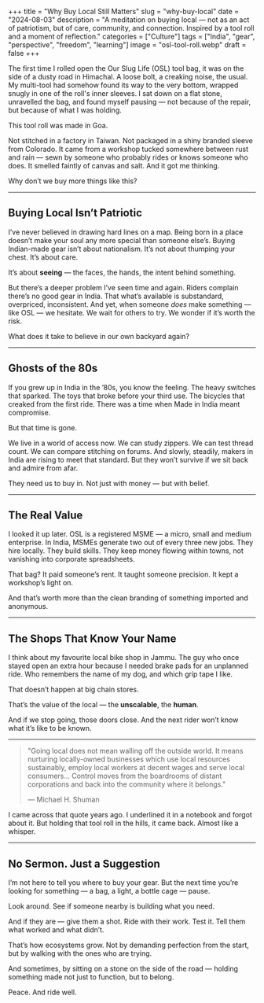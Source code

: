+++
title = "Why Buy Local Still Matters"
slug = "why-buy-local"
date = "2024-08-03"
description = "A meditation on buying local — not as an act of patriotism, but of care, community, and connection. Inspired by a tool roll and a moment of reflection."
categories = ["Culture"]
tags = ["India", "gear", "perspective", "freedom", "learning"]
image = "osl-tool-roll.webp"
draft = false
+++

The first time I rolled open the Our Slug Life (OSL) tool bag, it was on the side of a dusty road in Himachal. A loose bolt, a creaking noise, the usual. My multi-tool had somehow found its way to the very bottom, wrapped snugly in one of the roll's inner sleeves. I sat down on a flat stone, unravelled the bag, and found myself pausing — not because of the repair, but because of what I was holding.

This tool roll was made in Goa.

Not stitched in a factory in Taiwan. Not packaged in a shiny branded sleeve from Colorado. It came from a workshop tucked somewhere between rust and rain — sewn by someone who probably rides or knows someone who does. It smelled faintly of canvas and salt. And it got me thinking.

Why don’t we buy more things like this?

---

## Buying Local Isn’t Patriotic

I’ve never believed in drawing hard lines on a map. Being born in a place doesn’t make your soul any more special than someone else’s. Buying Indian-made gear isn’t about nationalism. It’s not about thumping your chest. It’s about care.

It’s about **seeing** — the faces, the hands, the intent behind something.

But there’s a deeper problem I’ve seen time and again. Riders complain there’s no good gear in India. That what’s available is substandard, overpriced, inconsistent. And yet, when someone *does* make something — like OSL — we hesitate. We wait for others to try. We wonder if it’s worth the risk.

What does it take to believe in our own backyard again?

---

## Ghosts of the 80s

If you grew up in India in the ’80s, you know the feeling. The heavy switches that sparked. The toys that broke before your third use. The bicycles that creaked from the first ride. There was a time when Made in India meant compromise.

But that time is gone.

We live in a world of access now. We can study zippers. We can test thread count. We can compare stitching on forums. And slowly, steadily, makers in India are rising to meet that standard. But they won’t survive if we sit back and admire from afar.

They need us to buy in. Not just with money — but with belief.

---

## The Real Value

I looked it up later. OSL is a registered MSME — a micro, small and medium enterprise. In India, MSMEs generate two out of every three new jobs. They hire locally. They build skills. They keep money flowing within towns, not vanishing into corporate spreadsheets.

That bag? It paid someone’s rent. It taught someone precision. It kept a workshop’s light on.

And that’s worth more than the clean branding of something imported and anonymous.

---

## The Shops That Know Your Name

I think about my favourite local bike shop in Jammu. The guy who once stayed open an extra hour because I needed brake pads for an unplanned ride. Who remembers the name of my dog, and which grip tape I like.

That doesn’t happen at big chain stores.

That’s the value of the local — the **unscalable**, the **human**.

And if we stop going, those doors close. And the next rider won’t know what it’s like to be known.

---

> "Going local does not mean walling off the outside world. It means nurturing locally-owned businesses which use local resources sustainably, employ local workers at decent wages and serve local consumers... Control moves from the boardrooms of distant corporations and back into the community where it belongs."
>
> — Michael H. Shuman

I came across that quote years ago. I underlined it in a notebook and forgot about it. But holding that tool roll in the hills, it came back. Almost like a whisper.

---

## No Sermon. Just a Suggestion

I’m not here to tell you where to buy your gear. But the next time you’re looking for something — a bag, a light, a bottle cage — pause.

Look around. See if someone nearby is building what you need.

And if they are — give them a shot. Ride with their work. Test it. Tell them what worked and what didn’t.

That’s how ecosystems grow. Not by demanding perfection from the start, but by walking with the ones who are trying.

And sometimes, by sitting on a stone on the side of the road — holding something made not just to function, but to belong.

Peace. And ride well.
